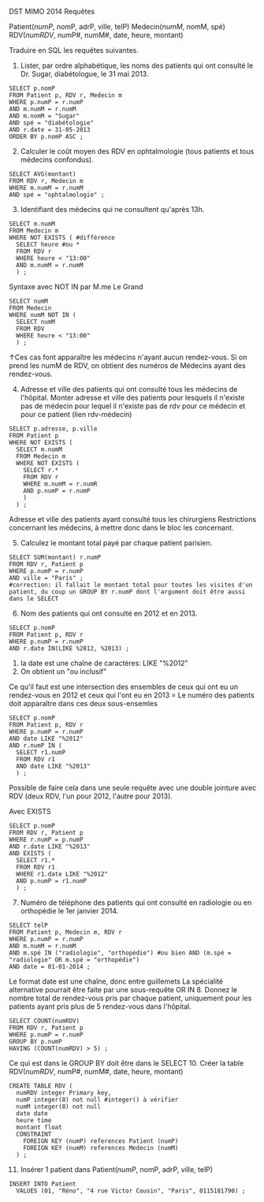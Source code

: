 DST MIMO 2014
Requêtes

Patient(*numP*, nomP, adrP, ville, telP)
Medecin(*numM*, nomM, spé)
RDV(*numRDV*, numP#, numM#, date, heure, montant)

Traduire en SQL les requêtes suivantes.

1. Lister, par ordre alphabétique, les noms des patients qui ont consulté le Dr. Sugar, diabétologue, le 31 mai 2013.
```
SELECT p.nomP
FROM Patient p, RDV r, Medecin m
WHERE p.numP = r.numP
AND m.numM = r.numM
AND m.nomM = "Sugar"
AND spé = "diabétologie"
AND r.date = 31-05-2013
ORDER BY p.nomP ASC ;
```
2. Calculer le coût moyen des RDV en ophtalmologie (tous patients et tous médecins confondus).
```
SELECT AVG(montant)
FROM RDV r, Medecin m
WHERE m.numM = r.numM
AND spé = "ophtalmologie" ;
```
3. Identifiant des médecins qui ne consultent qu'après 13h.
```
SELECT m.numM
FROM Medecin m
WHERE NOT EXISTS ( #différence
  SELECT heure #ou *
  FROM RDV r
  WHERE heure < "13:00"
  AND m.numM = r.numM
  ) ;
```
Syntaxe avec NOT IN par M.me Le Grand
```
SELECT numM
FROM Medecin
WHERE numM NOT IN (
  SELECT numM
  FROM RDV
  WHERE heure < "13:00"
  ) ;
```
↑Ces cas font apparaître les médecins n'ayant aucun rendez-vous. Si on prend les numM de RDV, on obtient des numéros de Médecins ayant des rendez-vous.

4. Adresse et ville des patients qui ont consulté tous les médecins de l'hôpital.
Monter adresse et ville des patients pour lesquels il n'existe pas de médecin pour lequel il n'existe pas de rdv pour ce médecin et pour ce patient (lien rdv-médecin)
```
SELECT p.adresse, p.ville
FROM Patient p
WHERE NOT EXISTS (
  SELECT m.numM
  FROM Medecin m
  WHERE NOT EXISTS (
    SELECT r.*
    FROM RDV r
    WHERE m.numM = r.numR
    AND p.numP = r.numP
    )
  ) ;
```
Adresse et ville des patients ayant consulté tous les chirurgiens
Restrictions concernant les médecins, à mettre donc dans le bloc les concernant.

5. Calculez le montant total payé par chaque patient parisien.
```
SELECT SUM(montant) r.numP
FROM RDV r, Patient p
WHERE p.numP = r.numP
AND ville = "Paris" ;
#correction: il fallait le montant total pour toutes les visites d'un patient, du coup un GROUP BY r.numP dont l'argument doit être aussi dans le SELECT
```
6. Nom des patients qui ont consulté en 2012 et en 2013.
```
SELECT p.nomP
FROM Patient p, RDV r
WHERE p.numP = r.numP
AND r.date IN(LIKE %2012, %2013) ;
```
1. la date est une chaîne de caractères: LIKE "%2012"
2. On obtient un "ou inclusif"

Ce qu'il faut est une intersection des ensembles de ceux qui ont eu un rendez-vous en 2012 et ceux qui l'ont eu en 2013 = Le numéro des patients doit apparaître dans ces deux sous-ensemles
```
SELECT p.nomP
FROM Patient p, RDV r
WHERE p.numP = r.numP
AND date LIKE "%2012"
AND r.numP IN (
  SELECT r1.numP
  FROM RDV r1
  AND date LIKE "%2013"
  ) ;
```
Possible de faire cela dans une seule requête avec une double jointure avec RDV (deux RDV, l'un pour 2012, l'autre pour 2013).

Avec EXISTS
```
SELECT p.nomP
FROM RDV r, Patient p
WHERE r.numP = p.numP
AND r.date LIKE "%2013"
AND EXISTS (
  SELECT r1.*
  FROM RDV r1
  WHERE r1.date LIKE "%2012"
  AND p.numP = r1.numP
  ) ;
```

7. Numéro de téléphone des patients qui ont consulté en radiologie ou en orthopédie le 1er janvier 2014.
```
SELECT telP
FROM Patient p, Medecin m, RDV r
WHERE p.numP = r.numP
AND m.numM = r.numM
AND m.spé IN ("radiologie", "orthopédie") #ou bien AND (m.spé = "radiologie" OR m.spé = "orthopédie")
AND date = 01-01-2014 ;
```
Le format date est une chaîne, donc entre guillemets
La spécialité alternative pourrait être faite par une sous-requête OR IN
8. Donnez le nombre total de rendez-vous pris par chaque patient, uniquement pour les patients ayant pris plus de 5 rendez-vous dans l'hôpital.
```
SELECT COUNT(numRDV)
FROM RDV r, Patient p
WHERE p.numP = r.numP
GROUP BY p.numP
HAVING (COUNT(numRDV) > 5) ;
```
Ce qui est dans le GROUP BY doit être dans le SELECT
10. Créer la table RDV(*numRDV*, numP#, numM#, date, heure, montant)
```
CREATE TABLE RDV (
  numRDV integer Primary key,
  numP integer(8) not null #integer() à vérifier
  numM integer(8) not null
  date date
  heure time
  montant float  
  CONSTRAINT
    FOREIGN KEY (numP) references Patient (numP)
    FOREIGN KEY (numM) references Medecin (numM)
  ) ;
```
11. Insérer 1 patient dans Patient(*numP*, nomP, adrP, ville, telP)
```
INSERT INTO Patient
  VALUES (01, "Réno", "4 rue Victor Cousin", "Paris", 0115181790) ;
```
